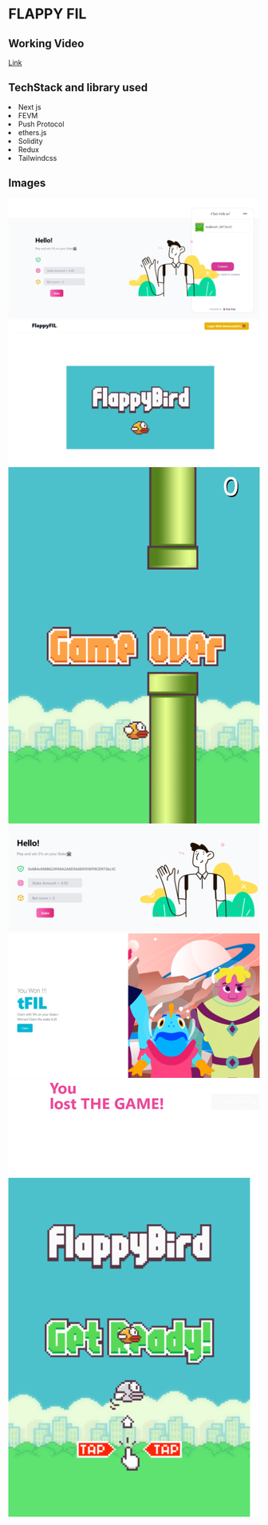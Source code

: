 # FLAPPY FIL



## Working Video
<a href="https://www.loom.com/share/b0513942c927426da7d9d299942071ce"> Link </a>

## TechStack and library used
<li>Next js</li>
<li>FEVM</li>
<li>Push Protocol</li>
<li>ethers.js</li>
<li>Solidity</li>
<li>Redux</li>
<li>Tailwindcss</li>


## Images
<img src="./assets/push.png" />
<br/>
<img src="./assets/home.png" />
<br/>
<img src="./assets/game.png" />
<br/>
<img src="./assets/dashboard.png" />
<br/>
<img src="./assets/won.png" />
<br/>
<img src="./assets/lost.png" />
<br/>
<img src="./assets/game2.png"/>